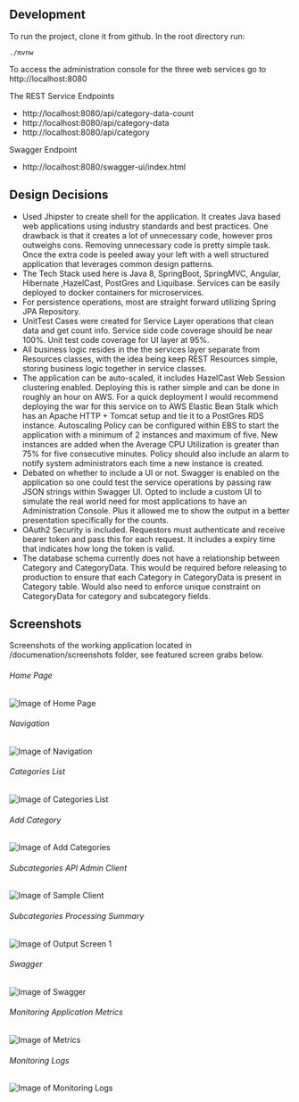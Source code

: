 ## Development

To run the project, clone it from github. In the root directory run:

    ./mvnw

To access the administration console for the three web services go to http://localhost:8080

The REST Service Endpoints
* http://localhost:8080/api/category-data-count
* http://localhost:8080/api/category-data
* http://localhost:8080/api/category

Swagger Endpoint
* http://localhost:8080/swagger-ui/index.html    

## Design Decisions

* Used Jhipster to create shell for the application. It creates Java based web applications using industry standards and best practices. One drawback is that it creates a lot of unnecessary code, however pros outweighs cons. Removing unnecessary code is pretty simple task. Once the extra code is peeled away your left with a well structured application that leverages common design patterns.
* The Tech Stack used here is Java 8, SpringBoot, SpringMVC, Angular, Hibernate ,HazelCast,  PostGres and Liquibase. Services can be easily deployed to docker containers for microservices.
* For persistence operations, most are straight forward utilizing Spring JPA Repository.
* UnitTest Cases were created for Service Layer operations that clean data and get count info. Service side code coverage should be near 100%. Unit test code coverage for UI layer at 95%.
* All business logic resides in the the services layer separate from Resources classes, with the idea being keep  REST Resources simple, storing business logic together in service classes.
*  The application can be auto-scaled, it includes HazelCast Web Session clustering enabled. Deploying this is rather simple and can be done in roughly an hour on AWS. For a quick deployment I would recommend deploying the war for this service on to AWS Elastic Bean Stalk which has an Apache HTTP + Tomcat setup and tie it to a PostGres RDS instance. Autoscaling Policy can be configured within EBS to start the application with a minimum of 2 instances and maximum of five. New instances are added when the Average CPU Utilization is greater than 75% for five consecutive minutes. Policy should also include an alarm to notify system administrators each time a new instance is created.
*  Debated on whether to include a UI or not. Swagger is enabled on the application so one could test the service operations by passing raw JSON strings within Swagger UI. Opted to include a custom UI to simulate the real world need for most applications to have an Administration Console. Plus it allowed me to show the output in a better presentation specifically for the counts.
*  OAuth2 Security is included. Requestors must authenticate and receive bearer token and pass this for each request. It includes a expiry time that indicates how long the token is valid.
* The database schema currently does not have a relationship between Category and CategoryData. This would be required before releasing to production to ensure that each Category in CategoryData is present in Category table. Would also need to enforce unique constraint on CategoryData for category and subcategory fields.  

## Screenshots
Screenshots of the working application located in /documenation/screenshots folder, see featured screen grabs below.

###### Home Page
![Image of Home Page](https://github.com/compucloud/clean-data/blob/master/documentation/screenshots/logged-in.png
)
###### Navigation
![Image of Navigation](https://github.com/compucloud/clean-data/blob/master/documentation/screenshots/navigation.png
)
###### Categories List
![Image of Categories List](https://github.com/compucloud/clean-data/blob/master/documentation/screenshots/categories.png
)
###### Add Category
![Image of Add Categories](https://github.com/compucloud/clean-data/blob/master/documentation/screenshots/add-category.png)
###### Subcategories API Admin Client
![Image of Sample Client](https://github.com/compucloud/clean-data/blob/master/documentation/screenshots/add-subcategories-client.png)
###### Subcategories Processing Summary
![Image of Output Screen 1](https://github.com/compucloud/clean-data/blob/master/documentation/screenshots/add-subcategories-client-output.png)
###### Swagger
![Image of Swagger](https://github.com/compucloud/clean-data/blob/master/documentation/screenshots/swagger.png)
###### Monitoring Application Metrics
![Image of Metrics](https://github.com/compucloud/clean-data/blob/master/documentation/screenshots/application-metrics.png)
###### Monitoring Logs
![Image of Monitoring Logs](https://github.com/compucloud/clean-data/blob/master/documentation/screenshots/logging.png)
